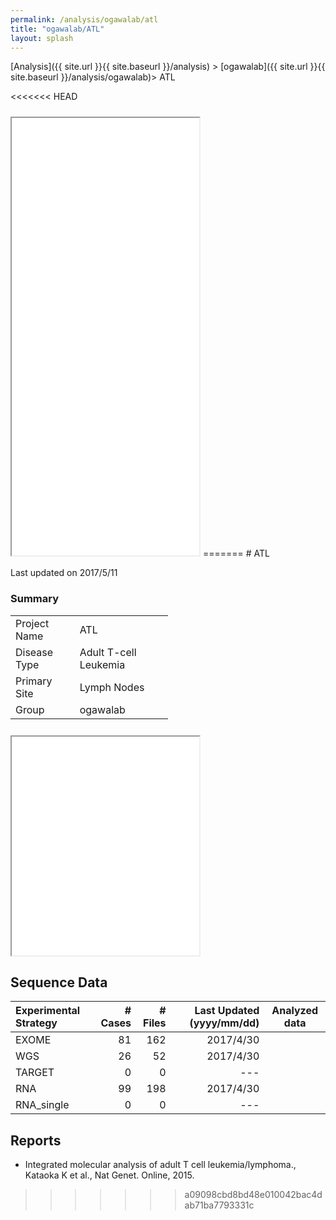 ```yaml
---
permalink: /analysis/ogawalab/atl
title: "ogawalab/ATL"
layout: splash
---
```


[Analysis]({{ site.url }}{{ site.baseurl }}/analysis) > [ogawalab]({{ site.url }}{{ site.baseurl }}/analysis/ogawalab)> ATL

<<<<<<< HEAD
<iframe src="{{ site.url }}{{ site.baseurl }}/graphs/ogawalab_atl.html" style="height:700px; margin-top:10px;"></iframe>
=======
# <font class="pre-project"></font> ATL

Last updated on 2017/5/11

<div class="frame">
<div class="box" style="width:50%">
<h3>Summary</h3>
<table>
  <tr><td>Project Name</td><td>ATL                  </td></tr>
  <tr><td>Disease Type</td><td>Adult T-cell Leukemia</td></tr>
  <tr><td>Primary Site</td><td>Lymph Nodes          </td></tr>
  <tr><td>Group       </td><td>ogawalab             </td></tr>
</table>
</div>

<div class="box">
<iframe src="{{ site.url }}{{ site.baseurl }}/graphs/ogawalab_atl.html" style="height:350px; margin-top:10px;"></iframe>
</div>
</div>


## Sequence Data

| Experimental Strategy                     | # Cases | # Files | Last Updated (yyyy/mm/dd) | Analyzed data |
|:------------------------------------------|--------:|--------:|--------------------------:|:-------------:|
| <font class="pre-exome"></font> EXOME     |      81 |     162 |                 2017/4/30 | <a href="http://genomon-project.github.io/paplot/" class="btn btn--external-link"></a> <a href="#" class="btn btn--download"></a> |
| <font class="pre-wgs"></font>   WGS       |      26 |      52 |                 2017/4/30 | <a href="http://genomon-project.github.io/paplot/" class="btn btn--external-link"></a> <a href="#" class="btn btn--download"></a> |
| <font class="pre-target"></font>TARGET    |       0 |       0 |                 ---       |  |
| <font class="pre-rna"></font>   RNA       |      99 |     198 |                 2017/4/30 | <a href="http://genomon-project.github.io/paplot/" class="btn btn--external-link"></a> <a href="#" class="btn btn--download"></a> |
| <font class="pre-rna-s"></font> RNA_single|       0 |       0 |                 ---       |  |

## Reports

 - Integrated molecular analysis of adult T cell leukemia/lymphoma., Kataoka K et al., Nat Genet. Online, 2015.

>>>>>>> a09098cbd8bd48e010042bac4dab71ba7793331c
